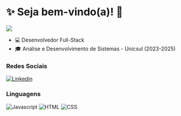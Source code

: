 # :sparkles: Seja bem-vindo(a)! :vulcan_salute:

![](https://komarev.com/ghpvc/?username=Jowtrumundu&color=000000)

- :computer: Desenvolvedor Full-Stack
- :mortar_board: Análise e Desenvolvimento de Sistemas - Unicsul (2023-2025)

### Redes Sociais

[![Linkedin](https://img.shields.io/badge/LinkedIn-0077B5?style=flat&logo=linkedin)](https://www.linkedin.com/in/jonatan-dimambro/)

### Linguagens

![Javascript](https://img.shields.io/badge/Javascript-282C34?style=flat&logo=javascript)
![HTML](https://img.shields.io/badge/HTML-282C34?logo=html5)
![CSS](https://img.shields.io/badge/CSS-282C34?logo=css3&logoColor=1572B6)
